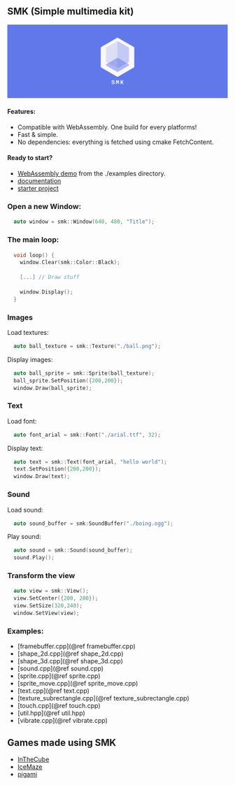 SMK (Simple multimedia kit)
----------------------------

![header](header_logo.png)

#### Features:

  * Compatible with WebAssembly. One build for every platforms!
  * Fast & simple.
  * No dependencies: everything is fetched using cmake FetchContent.

#### Ready to start?

 * [WebAssembly demo](https://arthursonzogni.github.io/smk/examples/) from the ./examples directory.
 * [documentation](https://arthursonzogni.com/SMK/doc/)
 * [starter project](https://github.com/ArthurSonzogni/smk-starter)

### Open a new Window:

~~~cpp
  auto window = smk::Window(640, 480, "Title");
~~~

### The main loop:

~~~cpp
  void loop() {
    window.Clear(smk::Color::Black);

    [...] // Draw stuff

    window.Display();
  }
~~~

### Images

Load textures:
~~~cpp
  auto ball_texture = smk::Texture("./ball.png");
~~~

Display images:
~~~cpp
  auto ball_sprite = smk::Sprite(ball_texture);
  ball_sprite.SetPosition({200,200});
  window.Draw(ball_sprite);
~~~

### Text

Load font:
~~~cpp
  auto font_arial = smk::Font("./arial.ttf", 32);
~~~

Display text:
~~~cpp
  auto text = smk::Text(font_arial, "hello world");
  text.SetPosition({200,200});
  window.Draw(text);
~~~

### Sound

Load sound:
~~~cpp
  auto sound_buffer = smk:SoundBuffer("./boing.ogg");
~~~

Play sound:
~~~cpp
  auto sound = smk::Sound(sound_buffer);
  sound.Play();
~~~

### Transform the view

~~~cpp
  auto view = smk::View();
  view.SetCenter({200, 200});
  view.SetSize(320,240);
  window.SetView(view);
~~~

### Examples:
 * [framebuffer.cpp](@ref framebuffer.cpp)
 * [shape_2d.cpp](@ref shape_2d.cpp)
 * [shape_3d.cpp](@ref shape_3d.cpp)
 * [sound.cpp](@ref sound.cpp)
 * [sprite.cpp](@ref sprite.cpp)
 * [sprite_move.cpp](@ref sprite_move.cpp)
 * [text.cpp](@ref text.cpp)
 * [texture_subrectangle.cpp](@ref texture_subrectangle.cpp)
 * [touch.cpp](@ref touch.cpp)
 * [util.hpp](@ref util.hpp)
 * [vibrate.cpp](@ref vibrate.cpp)

## Games made using SMK

 * [InTheCube](https://github.com/ArthurSonzogni/InTheCube)
 * [IceMaze](https://github.com/ArthurSonzogni/IceMaze)
 * [pigami](https://github.com/ArthurSonzogni/pigami)
